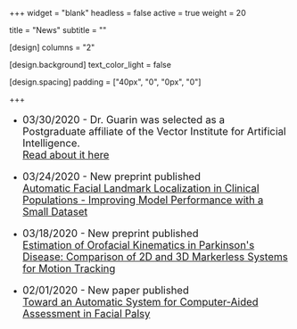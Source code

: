 +++
widget = "blank"
headless = false
active = true
weight = 20

title = "News"
subtitle = ""

[design]
  columns = "2" 

[design.background]
  text_color_light = false

[design.spacing]
  padding = ["40px", "0", "0px", "0"]

+++
* <p style="font-size:18px">03/30/2020 - Dr. Guarin was selected as a Postgraduate affiliate of the Vector Institute for Artificial Intelligence.</br> <a href="https://vectorinstitute.ai/2020/03/31/vector-institute-welcomes-new-2020-postgraduate-affiliates/">Read about it here</a></p>
* <p style="font-size:18px">03/24/2020 - New preprint published </br> <a href="https://www.researchsquare.com/article/rs-19405/v1">Automatic Facial Landmark Localization in Clinical Populations - Improving Model Performance with a Small Dataset</a> </p>
* <p style="font-size:18px">03/18/2020 - New preprint published </br> <a href="https://arxiv.org/pdf/2003.08048.pdf">Estimation of Orofacial Kinematics in Parkinson's Disease: Comparison of 2D and 3D Markerless Systems for Motion Tracking</a> </p>
* <p style="font-size:18px">02/01/2020 - New paper published </br> <a href="https://www.liebertpub.com/doi/pdfplus/10.1089/fpsam.2019.29000.gua">Toward an Automatic System for Computer-Aided Assessment in Facial Palsy</a> </p>